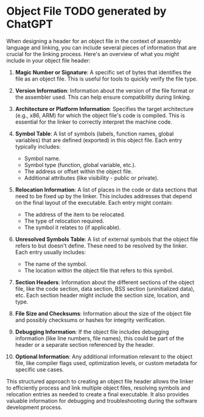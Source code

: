 # Object File TODO generated by ChatGPT

When designing a header for an object file in the context of assembly language and linking, you can include several pieces of information that are crucial for the linking process. Here's an overview of what you might include in your object file header:

1. **Magic Number or Signature**: A specific set of bytes that identifies the file as an object file. This is useful for tools to quickly verify the file type.

2. **Version Information**: Information about the version of the file format or the assembler used. This can help ensure compatibility during linking.

3. **Architecture or Platform Information**: Specifies the target architecture (e.g., x86, ARM) for which the object file's code is compiled. This is essential for the linker to correctly interpret the machine code.

4. **Symbol Table**: A list of symbols (labels, function names, global variables) that are defined (exported) in this object file. Each entry typically includes:
   - Symbol name.
   - Symbol type (function, global variable, etc.).
   - The address or offset within the object file.
   - Additional attributes (like visibility - public or private).

5. **Relocation Information**: A list of places in the code or data sections that need to be fixed up by the linker. This includes addresses that depend on the final layout of the executable. Each entry might contain:
   - The address of the item to be relocated.
   - The type of relocation required.
   - The symbol it relates to (if applicable).

6. **Unresolved Symbols Table**: A list of external symbols that the object file refers to but doesn't define. These need to be resolved by the linker. Each entry usually includes:
   - The name of the symbol.
   - The location within the object file that refers to this symbol.

7. **Section Headers**: Information about the different sections of the object file, like the code section, data section, BSS section (uninitialized data), etc. Each section header might include the section size, location, and type.

8. **File Size and Checksums**: Information about the size of the object file and possibly checksums or hashes for integrity verification.

9. **Debugging Information**: If the object file includes debugging information (like line numbers, file names), this could be part of the header or a separate section referenced by the header.

10. **Optional Information**: Any additional information relevant to the object file, like compiler flags used, optimization levels, or custom metadata for specific use cases.

This structured approach to creating an object file header allows the linker to efficiently process and link multiple object files, resolving symbols and relocation entries as needed to create a final executable. It also provides valuable information for debugging and troubleshooting during the software development process.
